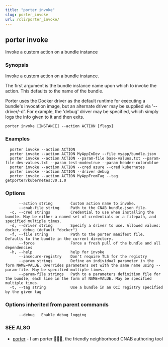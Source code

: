 ```yaml
---
title: "porter invoke"
slug: porter_invoke
url: /cli/porter_invoke/
---
```

## porter invoke

Invoke a custom action on a bundle instance

### Synopsis

Invoke a custom action on a bundle instance.

The first argument is the bundle instance name upon which to invoke the action. This defaults to the name of the bundle.

Porter uses the Docker driver as the default runtime for executing a bundle's invocation image, but an alternate driver may be supplied via '--driver/-d'.
For example, the 'debug' driver may be specified, which simply logs the info given to it and then exits.

```
porter invoke [INSTANCE] --action ACTION [flags]
```

### Examples

```
  porter invoke --action ACTION
  porter invoke --action ACTION MyAppInDev --file myapp/bundle.json
  porter invoke --action ACTION --param-file base-values.txt --param-file dev-values.txt --param test-mode=true --param header-color=blue
  porter invoke --action ACTION --cred azure --cred kubernetes
  porter invoke --action ACTION --driver debug
  porter invoke --action ACTION MyAppFromTag --tag getporter/kubernetes:v0.1.0

```

### Options

```
      --action string        Custom action name to invoke.
      --cnab-file string     Path to the CNAB bundle.json file.
  -c, --cred strings         Credential to use when installing the bundle. May be either a named set of credentials or a filepath, and specified multiple times.
  -d, --driver string        Specify a driver to use. Allowed values: docker, debug (default "docker")
  -f, --file string          Path to the porter manifest file. Defaults to the bundle in the current directory.
      --force                Force a fresh pull of the bundle and all dependencies
  -h, --help                 help for invoke
      --insecure-registry    Don't require TLS for the registry
      --param strings        Define an individual parameter in the form NAME=VALUE. Overrides parameters set with the same name using --param-file. May be specified multiple times.
      --param-file strings   Path to a parameters definition file for the bundle, each line in the form of NAME=VALUE. May be specified multiple times.
  -t, --tag string           Use a bundle in an OCI registry specified by the given tag
```

### Options inherited from parent commands

```
      --debug   Enable debug logging
```

### SEE ALSO

* [porter](/cli/porter/)	 - I am porter 👩🏽‍✈️, the friendly neighborhood CNAB authoring tool

